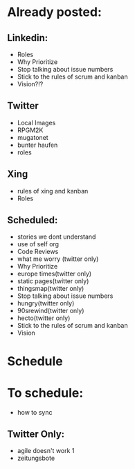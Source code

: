 # Already posted: 
## Linkedin:
- Roles
- Why Prioritize
- Stop talking about issue numbers
- Stick to the rules of scrum and kanban
- Vision?!?

## Twitter
- Local Images
- RPGM2K
-  mugatonet
- bunter haufen
- roles

## Xing
- rules of xing and kanban
- Roles

## Scheduled:
- stories we dont understand
- use of self org
- Code Reviews
- what me worry (twitter only)
- Why Prioritize
- europe times(twitter only)
- static pages(twitter only)
- thingsmap(twitter only)
- Stop talking about issue numbers
- hungry(twitter only)
- 90srewind(twitter only)
- hecto(twitter only)
- Stick to the rules of scrum and kanban
- Vision

# Schedule

# To schedule:
- how to sync

## Twitter Only: 
- agile doesn't work 1 
- zeitungsbote




